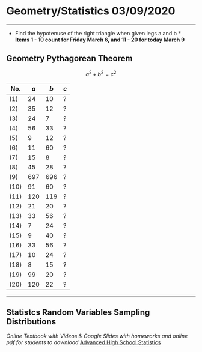 # Geometry/Statistics 03/09/2020 

---
* Find the hypotenuse of the right triangle when given legs a and b *
**Items 1 - 10 count for Friday March 6, and 11 - 20 for today March 9**

## Geometry Pythagorean Theorem
$$a^{2} + b^{2} = c^{2}$$


| No. | *a* | *b* | *c* |
|-|-|-|-|
|(1) | 24 | 10 | ? |
| (2) | 35 | 12 | ? |
| (3) | 24 | 7 | ? |
| (4) | 56 | 33 | ? |
| (5) | 9 | 12 | ? |
| (6) | 11 | 60 | ? |
| (7) | 15 | 8 | ? |
| (8) | 45 | 28 | ? |
| (9) | 697 | 696 | ? |
| (10) | 91 | 60 | ? |
| (11) | 120 | 119 | ? |
| (12) | 21 | 20 | ? |
| (13) | 33 | 56 | ? |
| (14) | 7 | 24 | ? |
| (15) | 9 | 40 | ? |
| (16) | 33 | 56 | ? |
| (17) | 10 | 24 | ? |
| (18) | 8 | 15 | ? |
| (19) | 99 | 20 | ? |
| (20) | 120 | 22 | ? |

---

## Statistcs Random Variables Sampling Distributions

*Online Textbook with Videos & Google Slides with homeworks and online pdf for students to download* 
[Advanced High School Statistics](https://www.openintro.org/book/ahss/)

